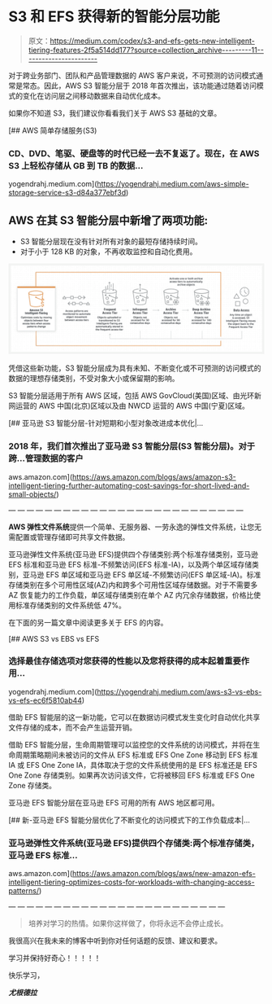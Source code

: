 # S3 和 EFS 获得新的智能分层功能

> 原文：<https://medium.com/codex/s3-and-efs-gets-new-intelligent-tiering-features-2f5a514dd177?source=collection_archive---------11----------------------->

对于跨业务部门、团队和产品管理数据的 AWS 客户来说，不可预测的访问模式通常是常态。因此，AWS S3 智能分层于 2018 年首次推出，该功能通过随着访问模式的变化在访问层之间移动数据来自动优化成本。

如果你不知道 S3，我们建议你看看我们关于 AWS S3 基础的文章。

[](https://yogendrahj.medium.com/aws-simple-storage-service-s3-d84a377ebf3d) [## AWS 简单存储服务(S3)

### CD、DVD、笔驱、硬盘等的时代已经一去不复返了。现在，在 AWS S3 上轻松存储从 GB 到 TB 的数据…

yogendrahj.medium.com](https://yogendrahj.medium.com/aws-simple-storage-service-s3-d84a377ebf3d) 

## AWS 在其 S3 智能分层中新增了两项功能:

*   S3 智能分层现在没有针对所有对象的最短存储持续时间。
*   对于小于 128 KB 的对象，不再收取监控和自动化费用。

![](img/8fec8aacab412402a3ea1f891ca9c5a9.png)

凭借这些新功能，S3 智能分层成为具有未知、不断变化或不可预测的访问模式的数据的理想存储类别，不受对象大小或保留期的影响。

S3 智能分层适用于所有 AWS 区域，包括 AWS GovCloud(美国)区域、由光环新网运营的 AWS 中国(北京)区域以及由 NWCD 运营的 AWS 中国(宁夏)区域。

[](https://aws.amazon.com/blogs/aws/amazon-s3-intelligent-tiering-further-automating-cost-savings-for-short-lived-and-small-objects/) [## 亚马逊 S3 智能分层-针对短期和小型对象改进成本优化|…

### 2018 年，我们首次推出了亚马逊 S3 智能分层(S3 智能分层)。对于跨…管理数据的客户

aws.amazon.com](https://aws.amazon.com/blogs/aws/amazon-s3-intelligent-tiering-further-automating-cost-savings-for-short-lived-and-small-objects/) 

— — — — — — — — — — — — — — — — — — — — — — — — — —

**AWS 弹性文件系统**提供一个简单、无服务器、一劳永逸的弹性文件系统，让您无需配置或管理存储即可共享文件数据。

亚马逊弹性文件系统(亚马逊 EFS)提供四个存储类别:两个标准存储类别，亚马逊 EFS 标准和亚马逊 EFS 标准-不频繁访问(EFS 标准-IA)，以及两个单区域存储类别，亚马逊 EFS 单区域和亚马逊 EFS 单区域-不频繁访问(EFS 单区域-IA)。标准存储类别在多个可用性区域(AZ)内和跨多个可用性区域存储数据。对于不需要多 AZ 恢复能力的工作负载，单区域存储类别在单个 AZ 内冗余存储数据，价格比使用标准存储类别的文件系统低 47%。

在下面的另一篇文章中阅读更多关于 EFS 的内容。

[](https://yogendrahj.medium.com/aws-s3-vs-ebs-vs-efs-ec6f5810ab44) [## AWS S3 vs EBS vs EFS

### 选择最佳存储选项对您获得的性能以及您将获得的成本起着重要作用…

yogendrahj.medium.com](https://yogendrahj.medium.com/aws-s3-vs-ebs-vs-efs-ec6f5810ab44) 

借助 EFS 智能层的这一新功能，它可以在数据访问模式发生变化时自动优化共享文件存储的成本，而不会产生运营开销。

借助 EFS 智能分层，生命周期管理可以监控您的文件系统的访问模式，并将在生命周期策略期间未被访问的文件从 EFS 标准或 EFS One Zone 移动到 EFS 标准 IA 或 EFS One Zone IA，具体取决于您的文件系统使用的是 EFS 标准还是 EFS One Zone 存储类别。如果再次访问该文件，它将被移回 EFS 标准或 EFS One Zone 存储类。

亚马逊 EFS 智能分层在亚马逊 EFS 可用的所有 AWS 地区都可用。

[](https://aws.amazon.com/blogs/aws/new-amazon-efs-intelligent-tiering-optimizes-costs-for-workloads-with-changing-access-patterns/) [## 新-亚马逊 EFS 智能分层优化了不断变化的访问模式下的工作负载成本|…

### 亚马逊弹性文件系统(亚马逊 EFS)提供四个存储类:两个标准存储类，亚马逊 EFS 标准…

aws.amazon.com](https://aws.amazon.com/blogs/aws/new-amazon-efs-intelligent-tiering-optimizes-costs-for-workloads-with-changing-access-patterns/) 

— — — — — — — — — — — — — — — — — — — — — — — —

> 培养对学习的热情。如果你这样做了，你将永远不会停止成长。

我很高兴在我未来的博客中听到你对任何话题的反馈、建议和要求。

学习并保持好奇心！！！！！

快乐学习，

***尤根德拉***